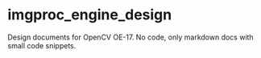 # imgproc_engine_design
Design documents for OpenCV OE-17. No code, only markdown docs with small code snippets.
